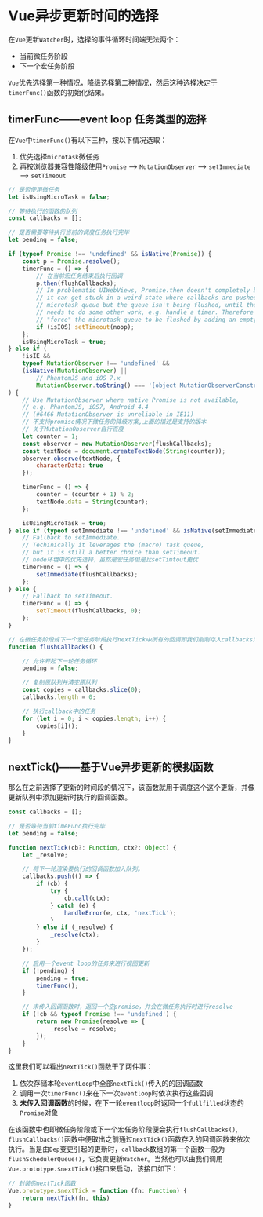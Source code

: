 # Vue异步更新时间的选择

在`Vue`更新`Watcher`时，选择的事件循环时间端无法两个：

- 当前微任务阶段
- 下一个宏任务阶段

`Vue`优先选择第一种情况，降级选择第二种情况，然后这种选择决定于`timerFunc()`函数的初始化结果。

## timerFunc——event loop 任务类型的选择

在`Vue`中`timerFunc()`有以下三种，按以下情况选取：

1. 优先选择`microtask`微任务
2. 再按浏览器兼容性降级使用`Promise` ——> `MutationObserver` ——> `setImmediate` ——> `setTimeout`

```js
// 是否使用微任务
let isUsingMicroTask = false;

// 等待执行的函数的队列
const callbacks = [];

// 是否需要等待执行当前的调度任务执行完毕
let pending = false;

if (typeof Promise !== 'undefined' && isNative(Promise)) {
    const p = Promise.resolve();
    timerFunc = () => {
        // 在当前宏任务结束后执行回调
        p.then(flushCallbacks);
        // In problematic UIWebViews, Promise.then doesn't completely break, but
        // it can get stuck in a weird state where callbacks are pushed into the
        // microtask queue but the queue isn't being flushed, until the browser
        // needs to do some other work, e.g. handle a timer. Therefore we can
        // "force" the microtask queue to be flushed by adding an empty timer.
        if (isIOS) setTimeout(noop);
    };
    isUsingMicroTask = true;
} else if (
    !isIE &&
    typeof MutationObserver !== 'undefined' &&
    (isNative(MutationObserver) ||
        // PhantomJS and iOS 7.x
        MutationObserver.toString() === '[object MutationObserverConstructor]')
) {
    // Use MutationObserver where native Promise is not available,
    // e.g. PhantomJS, iOS7, Android 4.4
    // (#6466 MutationObserver is unreliable in IE11)
    // 不支持promise情况下微任务的降级方案,上面的描述是支持的版本
    // 关于MutationObserver自行百度
    let counter = 1;
    const observer = new MutationObserver(flushCallbacks);
    const textNode = document.createTextNode(String(counter));
    observer.observe(textNode, {
        characterData: true
    });

    timerFunc = () => {
        counter = (counter + 1) % 2;
        textNode.data = String(counter);
    };

    isUsingMicroTask = true;
} else if (typeof setImmediate !== 'undefined' && isNative(setImmediate)) {
    // Fallback to setImmediate.
    // Techinically it leverages the (macro) task queue,
    // but it is still a better choice than setTimeout.
    // node环境中的优先选择，虽然是宏任务但是比setTimtout更优
    timerFunc = () => {
        setImmediate(flushCallbacks);
    };
} else {
    // Fallback to setTimeout.
    timerFunc = () => {
        setTimeout(flushCallbacks, 0);
    };
}

// 在微任务阶段或下一个宏任务阶段执行nextTick中所有的回调即我们刚刚存入callbacks队列中的函数
function flushCallbacks() {

    // 允许开起下一轮任务循环
    pending = false;

    // 复制原队列并清空原队列
    const copies = callbacks.slice(0);
    callbacks.length = 0;

    // 执行callback中的任务
    for (let i = 0; i < copies.length; i++) {
        copies[i]();
    }
}
```

## nextTick()——基于Vue异步更新的模拟函数

那么在之前选择了更新的时间段的情况下，该函数就用于调度这个这个更新，并像更新队列中添加更新时执行的回调函数。

```js
const callbacks = [];

// 是否等待当前timeFunc执行完毕
let pending = false;

function nextTick(cb?: Function, ctx?: Object) {
    let _resolve;

    // 将下一轮渲染要执行的回调函数加入队列。
    callbacks.push(() => {
        if (cb) {
            try {
                cb.call(ctx);
            } catch (e) {
                handleError(e, ctx, 'nextTick');
            }
        } else if (_resolve) {
            _resolve(ctx);
        }
    });

    // 启用一个event loop的任务来进行视图更新
    if (!pending) {
        pending = true;
        timerFunc();
    }

    // 未传入回调函数时，返回一个空promise，并会在微任务执行时进行resolve
    if (!cb && typeof Promise !== 'undefined') {
        return new Promise(resolve => {
            _resolve = resolve;
        });
    }
}
```

这里我们可以看出`nextTick()`函数干了两件事：

1. 依次存储本轮`eventLoop`中全部`nextTick()`传入的的回调函数
2. 调用一次`timerFunc()`来在下一次`eventloop`时依次执行这些回调
3. **未传入回调函数**的时候，在下一轮`eventloop`时返回一个`fullfilled`状态的`Promise`对象

在该函数中也即微任务阶段或下一个宏任务阶段便会执行`flushCallbacks()`, `flushCallbacks()`函数中便取出之前通过`nextTick()`函数存入的回调函数来依次执行。当是由`Dep`变更引起的更新时，`callback`数组的第一个函数一般为`flushSchedulerQueue()`，它负责更新`Watcher`。当然也可以由我们调用`Vue.prototype.$nextTick()`接口来启动，该接口如下：

```js
// 封装的nextTick函数
Vue.prototype.$nextTick = function (fn: Function) {
    return nextTick(fn, this)
}
```
